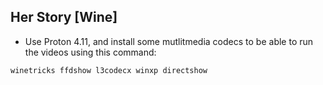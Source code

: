 ## Her Story [Wine]

- Use Proton 4.11, and install some mutlitmedia codecs to be able to run the videos using this command:
```sh
winetricks ffdshow l3codecx winxp directshow